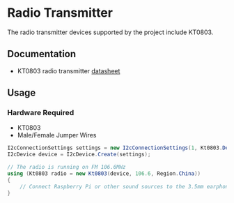 # Radio Transmitter

The radio transmitter devices supported by the project include KT0803.

## Documentation

- KT0803 radio transmitter [datasheet](http://radio-z.ucoz.lv/kt_0803/KT0803L_V1.3.pdf)

## Usage

### Hardware Required

- KT0803
- Male/Female Jumper Wires

```csharp
I2cConnectionSettings settings = new I2cConnectionSettings(1, Kt0803.DefaultI2cAddress);
I2cDevice device = I2cDevice.Create(settings);

// The radio is running on FM 106.6MHz
using (Kt0803 radio = new Kt0803(device, 106.6, Region.China))
{
    // Connect Raspberry Pi or other sound sources to the 3.5mm earphone jack of the module
}
```
